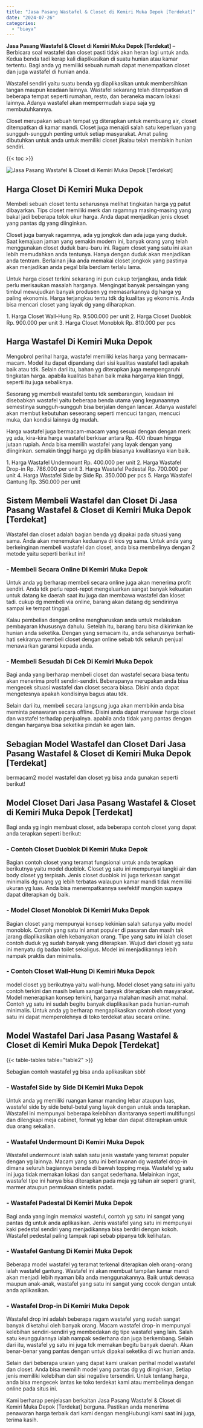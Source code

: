 ```yaml
---
title: "Jasa Pasang Wastafel & Closet di Kemiri Muka Depok [Terdekat]"
date: "2024-07-26"
categories: 
  - "biaya"
---
```


**Jasa Pasang Wastafel & Closet di Kemiri Muka Depok \[Terdekat\]** – Berbicara soal wastafel dan closet pasti tidak akan heran lagi untuk anda. Kedua benda tadi kerap kali diaplikasikan di suatu hunian atau kamar tertentu. Bagi anda yg memiliki sebuah rumah dapat menempatkan closet dan juga wastafel di hunian anda.

Wastafel sendiri yaitu suatu benda yg diaplikasikan untuk membersihkan tangan maupun keadaan lainnya. Wastafel sekarang telah ditempatkan di beberapa tempat seperti rumahan, resto, dan beraneka macam lokasi lainnya. Adanya wastafel akan mempermudah siapa saja yg membutuhkannya.

Closet merupakan sebuah tempat yg diterapkan untuk membuang air, closet ditempatkan di kamar mandi. Closet juga menajdi salah satu keperluan yang sungguh-sungguh penting untuk setiap masyarakat. Amat paling dibutuhkan untuk anda untuk memiliki closet jikalau telah membikin hunian sendiri.

{{< toc >}}

![Jasa Pasang Wastafel & Closet di Kemiri Muka Depok [Terdekat]](/images/wastafel-closet-murah22.png)

## Harga Closet Di Kemiri Muka Depok

Membeli sebuah closet tentu seharusnya melihat tingkatan harga yg patut dibayarkan. Tips closet memiliki merk dan ragamnya masing-masing yang bakal jadi beberapa tolok ukur harga. Anda dapat menjadikan jenis closet yang pantas dg yang diinginkan.

Closet juga banyak ragamnya, ada yg jongkok dan ada juga yang duduk. Saat kemajuan jaman yang semakin modern ini, banyak orang yang telah menggunakan closet duduk baru-baru ini. Ragam closet yang satu ini akan lebih memudahkan anda tentunya. Hanya dengan duduk akan menjadikan anda tentram. Berlainan jika anda memakai closet jongkok yang pastinya akan menjadikan anda pegal bila berdiam terlalu lama.

Untuk harga closet terkini sekarang ini pun cukup terjangkau, anda tidak perlu merisaukan masalah harganya. Mengingat banyak persaingan yang timbul mewujudkan banyak produsen yg memasarkannya dg harga yg paling ekonomis. Harga terjangkau tentu tdk dg kualitas yg ekonomis. Anda bisa mencari closet yang layak dg yang diharapkan.

1\. Harga Closet Wall-Hung Rp. 9.500.000 per unit 2. Harga Closet Duoblok Rp. 900.000 per unit 3. Harga Closet Monoblok Rp. 810.000 per pcs

## Harga Wastafel Di Kemiri Muka Depok

Mengobrol perihal harga, wastafel memiliki kelas harga yang bermacam-macam. Model itu dapat dipandang dari sisi kualitas wastafel tadi apakah baik atau tdk. Selain dari itu, bahan yg diterapkan juga mempengaruhi tingkatan harga. apabila kualitas bahan baik maka harganya kian tinggi, seperti itu juga sebaliknya.

Sesorang yg membeli wastafel tentu tdk sembarangan, keadaan ini disebabkan wastafel yaitu beberapa benda utama yang kegunaannya semestinya sungguh-sungguh bisa berjalan dengan lancar. Adanya wastafel akan membut kebutuhan seseorang seperti mencuci tangan, mencuci muka, dan kondisi lainnya dg mudah.

Harga wastafel juga bermacam-macam yang sesuai dengan dengan merk yg ada, kira-kira harga wastafel berkisar antara Rp. 400 ribuan hingga jutaan rupiah. Anda bisa memilih wastafel yang layak dengan yang diinginkan. semakin tinggi harga yg dipilih biasanya kwalitasnya kian baik.

1\. Harga Wastafel Undermount Rp. 400.000 per unit 2. Harga Wastafel Drop-in Rp. 786.000 per unit 3. Harga Wastafel Pedestal Rp. 700.000 per unit 4. Harga Wastafel Side by Side Rp. 350.000 per pcs 5. Harga Wastafel Gantung Rp. 350.000 per unit

## Sistem Membeli Wastafel dan Closet Di Jasa Pasang Wastafel & Closet di Kemiri Muka Depok \[Terdekat\]

Wastafel dan closet adalah bagian benda yg dipakai pada situasi yang sama. Anda akan menemukan keduanya di kios yg sama. Untuk anda yang berkeinginan membeli wastafel dan closet, anda bisa membelinya dengan 2 metode yaitu seperti berikut ini!

### \- Membeli Secara Online Di Kemiri Muka Depok

Untuk anda yg berharap membeli secara online juga akan menerima profit sendiri. Anda tdk perlu repot-repot mengeluarkan sangat banyak kekuatan untuk datang ke daerah saat itu juga dan membawa wastafel dan kloset tadi. cukup dg membeli via online, barang akan datang dg sendirinya sampai ke tempat tinggal.

Kalau pembelian dengan online mengharuskan anda untuk melakukan pembayaran khususnya dahulu. Setelah itu, barang baru bisa dikirimkan ke hunian anda seketika. Dengan yang semacam itu, anda seharusnya berhati-hati sekiranya membeli closet dengan online sebab tdk seluruh penjual menawarkan garansi kepada anda.

### \- Membeli Sesudah Di Cek Di Kemiri Muka Depok

Bagi anda yang berharap membeli closet dan wastafel secara biasa tentu akan menerima profit sendiri-sendiri. Beberapanya merupakan anda bisa mengecek situasi wastafel dan closet secara biasa. Disini anda dapat mengetesnya apakah kondisinya bagus atau tdk.

Selain dari itu, membeli secara langsung juga akan membikin anda bisa meminta penawaran secara offline. Disini anda dapat menawar harga closet dan wastafel terhadap penjualnya. apabila anda tidak yang pantas dengan dengan harganya bisa seketika pindah ke agen lain.

## Sebagian Model Wastafel dan Closet Dari Jasa Pasang Wastafel & Closet di Kemiri Muka Depok \[Terdekat\]

bermacam2 model wastafel dan closet yg bisa anda gunakan seperti berikut!

## Model Closet Dari Jasa Pasang Wastafel & Closet di Kemiri Muka Depok \[Terdekat\]

Bagi anda yg ingin membuat closet, ada beberapa contoh closet yang dapat anda terapkan seperti berikut:

### \- Contoh Closet Duoblok Di Kemiri Muka Depok

Bagian contoh closet yang teramat fungsional untuk anda terapkan berikutnya yaitu model duoblok. Closet yg satu ini mempunyai tangki air dan body closet yg terpisah. Jenis closet duoblok ini juga terkesan sangat minimalis dg ruang yg lebih terbatas walaupun kamar mandi tidak memiliki ukuran yg luas. Anda bisa menempatkannya seefektif mungkin supaya dapat diterapkan dg baik.

### \- Model Closet Monoblok Di Kemiri Muka Depok

Bagian closet yang mempunyai konsep kekinian salah satunya yaitu model monoblok. Contoh yang satu ini amat populer di pasaran dan masih tak jarang diaplikasikan oleh kebanyakan orang. Tipe yang satu ini ialah closet contoh duduk yg sudah banyak yang diterapkan. Wujud dari closet yg satu ini menyatu dg badan toilet sekaligus. Model ini menjadikannya lebih nampak praktis dan minimalis.

### \- Contoh Closet Wall-Hung Di Kemiri Muka Depok

model closet yg berikutnya yaitu wall-hung. Model closet yang satu ini yaitu contoh terkini dan masih belum sangat banyak diterapkan oleh masyarakat. Model menerapkan konsep terkini, harganya malahan masih amat mahal. Contoh yg satu ini sudah begitu banyak diaplikasikan pada hunian-rumah minimalis. Untuk anda yg berharap mengaplikasikan contoh closet yang satu ini dapat memperolehnya di toko terdekat atau secara online.

## Model Wastafel Dari Jasa Pasang Wastafel & Closet di Kemiri Muka Depok \[Terdekat\]

{{< table-tables table="table2" >}}

Sebagian contoh wastafel yg bisa anda aplikasikan sbb!

### \- Wastafel Side by Side Di Kemiri Muka Depok

Untuk anda yg memiliki ruangan kamar manding lebar ataupun luas, wastafel side by side betul-betul yang layak dengan untuk anda terapkan. Wastafel ini mempunyai beberapa kelebihan diantaranya seperti multifungsi dan dilengkapi meja cabinet, format yg lebar dan dapat diterapkan untuk dua orang sekalian.

### \- Wastafel Undermount Di Kemiri Muka Depok

Wastafel undermount ialah salah satu jenis wastafe yang teramat populer dengan yg lainnya. Macam yang satu ini berlawanan dg wastafel drop-in dimana seluruh bagiannya berada di bawah topping meja. Wastafel yg satu ini juga tidak memakan lokasi dan sangat sederhana. Melainkan ingat, wastafel tipe ini hanya bisa diterapkan pada meja yg tahan air seperti granit, marmer ataupun permukaan sintetis padat.

### \- Wastafel Padestal Di Kemiri Muka Depok

Bagi anda yang ingin memakai wasteful, contoh yg satu ini sangat yang pantas dg untuk anda aplikasikan. Jenis wastafel yang satu ini mempunyai kaki pedestal sendiri yang menjadikannya bisa berdiri dengan kokoh. Wastafel pedestal paling tampak rapi sebab pipanya tdk kelihatan.

### \- Wastafel Gantung Di Kemiri Muka Depok

Beberapa model wastafel yg teramat terkenal diterapkan oleh orang-orang ialah wastafel gantung. Wastafel ini akan membuat tampilan kamar mandi akan menjadi lebih nyaman bila anda menggunakannya. Baik untuk dewasa maupun anak-anak, wastafel yang satu ini sangat yang cocok dengan untuk anda aplikasikan.

### \- Wastafel Drop-in Di Kemiri Muka Depok

Wastafel drop ini adalah beberapa ragam wastafel yang sudah sangat banyak diketahui oleh banyak orang. Macam wastafel drop-in mempunyai kelebihan sendiri-sendiri yg membedakan dg tipe wastafel yang lain. Salah satu keunggulannya ialah nampak sederhana dan juga berkembang. Selain dari itu, wastafel yg satu ini juga tdk memakan begitu banyak daerah. Akan benar-benar yang pantas dengan untuk dipakai seketika di wc hunian anda.

Selain dari beberapa uraian yang dapat kami uraikan perihal model wastafel dan closet. Anda bisa memilih model yang pantas dg yg diinginkan, Setiap jenis memiliki kelebihan dan sisi negative tersendiri. Untuk tentang harga, anda bisa mengecek lantas ke toko terdekat kami atau membelinya dengan online pada situs ini.

Kami berharap penjelasan berkaitan Jasa Pasang Wastafel & Closet di Kemiri Muka Depok \[Terdekat\] berguna. Pastikan anda menerima penawaran harga terbaik dari kami dengan mengHubungi kami saat ini juga, terima kasih.
